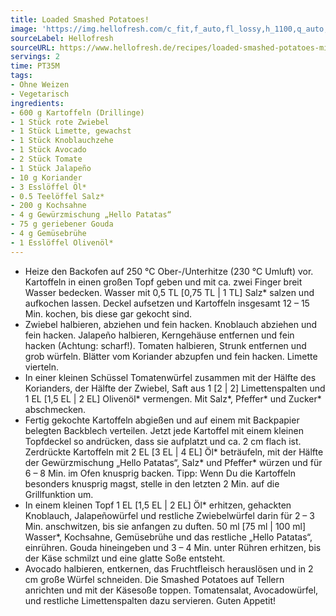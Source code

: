 ```yaml
---
title: Loaded Smashed Potatoes!
image: 'https://img.hellofresh.com/c_fit,f_auto,fl_lossy,h_1100,q_auto,w_2600/hellofresh_s3/image/loaded-smashed-potatoes-mit-jalapeno-kase-sosze-bf1c29e4.jpg'
sourceLabel: Hellofresh
sourceURL: https://www.hellofresh.de/recipes/loaded-smashed-potatoes-mit-jalapeno-kase-sosze-6331c4fe5114df09210fc926
servings: 2
time: PT35M
tags:
- Ohne Weizen
- Vegetarisch
ingredients:
- 600 g Kartoffeln (Drillinge)
- 1 Stück rote Zwiebel
- 1 Stück Limette, gewachst
- 1 Stück Knoblauchzehe
- 1 Stück Avocado
- 2 Stück Tomate
- 1 Stück Jalapeño
- 10 g Koriander
- 3 Esslöffel Öl*
- 0.5 Teelöffel Salz*
- 200 g Kochsahne
- 4 g Gewürzmischung „Hello Patatas“
- 75 g geriebener Gouda
- 4 g Gemüsebrühe
- 1 Esslöffel Olivenöl*
---
```


- Heize den Backofen auf 250 °C Ober-/Unterhitze (230 °C Umluft) vor.  Kartoffeln in einen großen Topf geben und mit ca. zwei Finger breit Wasser bedecken. Wasser mit 0,5 TL [0,75 TL | 1 TL] Salz\* salzen und aufkochen lassen. Deckel aufsetzen und Kartoffeln insgesamt 12 – 15 Min. kochen, bis diese gar gekocht sind.
- Zwiebel halbieren, abziehen und fein hacken.  Knoblauch abziehen und fein hacken.  Jalapeño halbieren, Kerngehäuse entfernen und fein hacken (Achtung: scharf!).  Tomaten halbieren, Strunk entfernen und grob würfeln.  Blätter vom Koriander abzupfen und fein hacken.  Limette vierteln.
- In einer kleinen Schüssel Tomatenwürfel zusammen mit der Hälfte des Korianders, der Hälfte der Zwiebel, Saft aus 1 [2 | 2] Limettenspalten und 1 EL [1,5 EL | 2 EL] Olivenöl\* vermengen. Mit Salz\*, Pfeffer\* und Zucker\* abschmecken.
- Fertig gekochte Kartoffeln abgießen und auf einem mit Backpapier belegten Backblech verteilen. Jetzt jede Kartoffel mit einem kleinen Topfdeckel so andrücken, dass sie aufplatzt und ca. 2 cm flach ist.  Zerdrückte Kartoffeln mit 2 EL [3 EL | 4 EL] Öl\* beträufeln, mit der Hälfte der Gewürzmischung „Hello Patatas“, Salz\* und Pfeffer\* würzen und für 6 – 8 Min. im Ofen knusprig backen.  Tipp: Wenn Du die Kartoffeln besonders knusprig magst, stelle in den letzten 2 Min. auf die Grillfunktion um.
- In einem kleinen Topf 1 EL [1,5 EL | 2 EL] Öl\* erhitzen, gehackten Knoblauch, Jalapeñowürfel und restliche Zwiebelwürfel darin für 2 – 3 Min. anschwitzen, bis sie anfangen zu duften.  50 ml [75 ml | 100 ml]  Wasser\*, Kochsahne, Gemüsebrühe und das restliche „Hello Patatas“, einrühren.  Gouda hineingeben und 3 – 4  Min. unter Rühren erhitzen, bis der Käse schmilzt und eine glatte Soße entsteht.
- Avocado halbieren, entkernen, das Fruchtfleisch herauslösen und in 2 cm große Würfel schneiden.  Die Smashed Potatoes auf Tellern anrichten und mit der Käsesoße toppen.  Tomatensalat, Avocadowürfel, und restliche Limettenspalten dazu servieren.  Guten Appetit!
